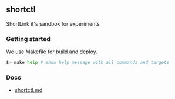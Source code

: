 ## shortctl

ShortLink it's sandbox for experiments

### Getting started

We use Makefile for build and deploy.

```bash
$> make help # show help message with all commands and targets
```

### Docs

- [shortctl.md](shortctl.md)
